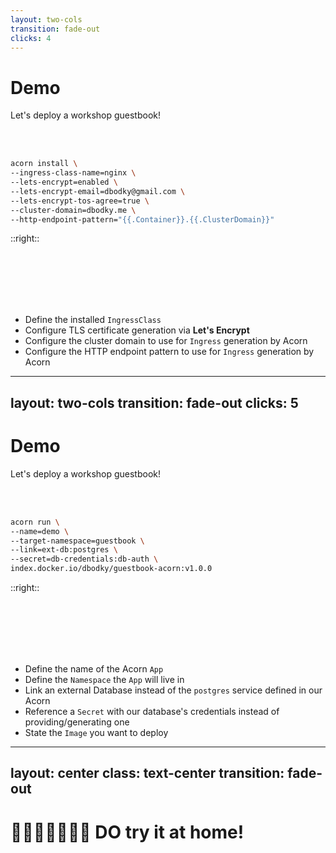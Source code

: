 ```yaml
---
layout: two-cols
transition: fade-out
clicks: 4
---
```


# Demo 

Let's deploy a workshop guestbook!

<br />

<br />


```bash
acorn install \
--ingress-class-name=nginx \
--lets-encrypt=enabled \
--lets-encrypt-email=dbodky@gmail.com \
--lets-encrypt-tos-agree=true \
--cluster-domain=dbodky.me \
--http-endpoint-pattern="{{.Container}}.{{.ClusterDomain}}"
```

<v-click>

<div class="bg-red absolute left-2 top-43 h-4 w-39 opacity-50 rounded-md"></div>

</v-click>

<v-click>

<div class="bg-green absolute left-2 top-47.5 h-4 w-41 opacity-50 rounded-md"></div>

<div class="bg-green absolute left-2 top-52 h-4 w-68 opacity-50 rounded-md"></div>

<div class="bg-green absolute left-2 top-56.5 h-4 w-53 opacity-50 rounded-md"></div>

</v-click>

<v-click>

<div class="bg-blue absolute left-2 top-61.5 h-4 w-48 opacity-50 rounded-md"></div>

</v-click>

<v-click>

<div class="bg-pink absolute left-2 top-66 h-4 w-106.5 opacity-50 rounded-md"></div>

</v-click>

::right::

<br />

<br />

<br />

<br />

<br />

<ul>

<v-click at=1>

<li class="text-red">Define the installed <code>IngressClass</code></li>

</v-click>

<v-click at=2>

<li class="text-green">Configure TLS certificate generation via <b>Let's Encrypt</b></li>

</v-click>

<v-click at=3>

<li class="text-blue">Configure the cluster domain to use for <code>Ingress</code> generation by Acorn</li>

</v-click>

<v-click at=4>

<li class="text-pink">Configure the HTTP endpoint pattern to use for <code>Ingress</code> generation by Acorn</li>

</v-click>

</ul>

---
layout: two-cols
transition: fade-out
clicks: 5
---

# Demo

Let's deploy a workshop guestbook!

<br />

<br />

```bash
acorn run \
--name=demo \
--target-namespace=guestbook \
--link=ext-db:postgres \
--secret=db-credentials:db-auth \
index.docker.io/dbodky/guestbook-acorn:v1.0.0
```

<v-click>

<div class="bg-red absolute left-2 top-43 h-4 w-21 opacity-50 rounded-md"></div>

</v-click>

<v-click>

<div class="bg-green absolute left-2 top-47.5 h-4 w-51.5 opacity-50 rounded-md"></div>

</v-click>

<v-click>

<div class="bg-pink absolute left-2 top-52 h-4 w-40 opacity-50 rounded-md"></div>

</v-click>

<v-click>

<div class="bg-purple absolute left-2 top-56.5 h-4 w-56.5 opacity-50 rounded-md"></div>

</v-click>

<v-click>

<div class="bg-blue absolute left-2 top-61.5 h-4 w-82 opacity-50 rounded-md"></div>

</v-click>

::right::

<br />

<br />

<br />

<br />

<br />

<ul>

<v-click at=1>

<li class="text-red">Define the name of the Acorn <code>App</code></li>

</v-click>

<v-click at=2>

<li class="text-green">Define the <code>Namespace</code> the <code>App</code> will live in</li>

</v-click>

<v-click at=3>

<li class="text-pink">Link an external Database instead of the <code>postgres</code> service defined in our Acorn</li>

</v-click>

<v-click at=4>

<li class="text-purple">Reference a <code>Secret</code> with our database's credentials instead of providing/generating one</li>

</v-click>

<v-click at=5>

<li class="text-blue">State the <code>Image</code> you want to deploy</li>

</v-click>

</ul>

---
layout: center
class: text-center
transition: fade-out
---

# 🏡👩🏼‍💻🧑🏿‍💻 DO try it at home!
